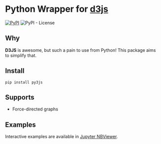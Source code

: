 # Python Wrapper for [d3js](https://d3js.org/) 

[![PyPI](https://img.shields.io/pypi/v/py3js)](https://pypi.org/project/py3js/) ![PyPI - License](https://img.shields.io/pypi/l/py3js)

## Why

**D3JS** is awesome, but such a pain to use from Python! This package aims to simplify that.

## Install

```
pip install py3js
```

## Supports

- Force-directed graphs

## Examples

Interactive examples are available in [Jupyter NBViewer](https://nbviewer.jupyter.org/github/aloneguid/py3js/tree/main/examples/).

